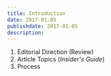 ```yaml
---
title: Introduction
date: 2017-01-05
publishdate: 2017-01-05
description:
---
```


<ol class="homepage">
  <li>Editorial Direction (Review)</li>
  <li>Article Topics (<em>Insider's Guide</em>)</li>
  <li>Process</li>
</ol>
